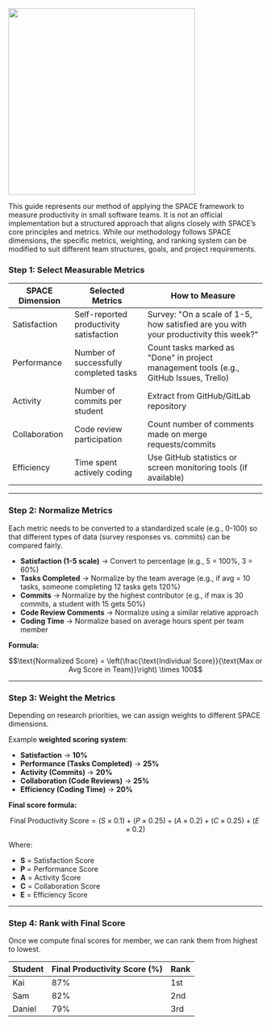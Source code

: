 <div align="left">
    <img src="https://github.com/user-attachments/assets/c62890fa-5d4b-48d8-a7fa-9ca3516cc112" style="height: 370px;">
</div>

This guide represents our method of applying the SPACE framework to measure productivity in small software teams. It is not an official implementation but a structured approach that aligns closely with SPACE’s core principles and metrics. While our methodology follows SPACE dimensions, the specific metrics, weighting, and ranking system can be modified to suit different team structures, goals, and project requirements.

### Step 1: Select Measurable Metrics

| **SPACE Dimension**       | **Selected Metrics** | **How to Measure** |
|--------------------------|---------------------------------|-----------------|
| Satisfaction | Self-reported productivity satisfaction | Survey: "On a scale of 1-5, how satisfied are you with your productivity this week?" |
| Performance | Number of successfully completed tasks | Count tasks marked as "Done" in project management tools (e.g., GitHub Issues, Trello) |
| Activity | Number of commits per student | Extract from GitHub/GitLab repository |
| Collaboration | Code review participation | Count number of comments made on merge requests/commits |
| Efficiency | Time spent actively coding | Use GitHub statistics or screen monitoring tools (if available) |

---

### Step 2: Normalize Metrics

Each metric needs to be converted to a standardized scale (e.g., 0-100) so that different types of data (survey responses vs. commits) can be compared fairly.  

- **Satisfaction (1-5 scale)** → Convert to percentage (e.g., 5 = 100%, 3 = 60%)  
- **Tasks Completed** → Normalize by the team average (e.g., if avg = 10 tasks, someone completing 12 tasks gets 120%)  
- **Commits** → Normalize by the highest contributor (e.g., if max is 30 commits, a student with 15 gets 50%)  
- **Code Review Comments** → Normalize using a similar relative approach 
- **Coding Time** → Normalize based on average hours spent per team member

**Formula:**  

$$\text{Normalized Score} = \left(\frac{\text{Individual Score}}{\text{Max or Avg Score in Team}}\right) \times 100$$  

---

### Step 3: Weight the Metrics

Depending on research priorities, we can assign weights to different SPACE dimensions.  

Example **weighted scoring system**:
- **Satisfaction** → **10%**
- **Performance (Tasks Completed)** → **25%**
- **Activity (Commits)** → **20%**
- **Collaboration (Code Reviews)** → **25%**
- **Efficiency (Coding Time)** → **20%**

**Final score formula:**  

$$\text{Final Productivity Score} = (S \times 0.1) + (P \times 0.25) + (A \times 0.2) + (C \times 0.25) + (E \times 0.2)$$  

Where:
- **S** = Satisfaction Score
- **P** = Performance Score
- **A** = Activity Score
- **C** = Collaboration Score
- **E** = Efficiency Score

---

### Step 4: Rank with Final Score

Once we compute final scores for member, we can rank them from highest to lowest.  

| **Student** | **Final Productivity Score (%)** | **Rank** |
|------------|-------------------------|------|
| Kai | 87% | 1st |
| Sam | 82% | 2nd |
| Daniel | 79% | 3rd |
